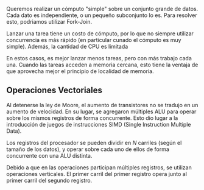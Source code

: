 Queremos realizar un cómputo "simple" sobre un conjunto grande de datos. Cada dato es independiente, o un pequeño subconjunto lo es. Para resolver esto, podriamos utilizar Fork-Join.

Lanzar una tarea tiene un costo de cómputo, por lo que no siempre utilizar concurrencia es más rápido (en particular cunado el cómputo es muy simple). Además, la cantidad de CPU es limitada

En estos casos, es mejor lanzar menos tareas, pero con más trabajo cada una. Cuando las tareas acceden a memoria cercana, esto tiene la ventaja de que aprovecha mejor el principio de localidad de memoria.

## Operaciones Vectoriales

Al detenerse la ley de Moore, el aumento de transistores no se tradujo en un aumento de velocidad. En su lugar, se agregaron múltiples ALU para operar sobre los mismos registros de forma concurrente. Esto dio lugar a la introducción de juegos de instrucciones SIMD (Single Instruction Multiple Data).

Los registros del procesador se pueden dividir en $N$ carriles (según el tamaño de los datos), y operar sobre cada uno de ellos de forma concurrente con una ALU distinta.

Debido a que en las operaciones participan múltiples registros, se utilizan operaciones verticales. El primer carril del primer registro opera junto al primer carril del segundo registro.
